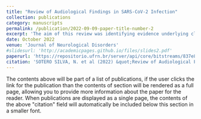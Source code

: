 ```yaml
---
title: "Review of Audiological Findings in SARS-CoV-2 Infection"
collection: publications
category: manuscripts
permalink: /publication/2022-09-09-paper-title-number-2
excerpt: 'The aim of this review was identifying evidence underlying clinical association between COVID-19 and auditory implications which would help diagnosis and treatment response. Recent studies support the relation between SARS-CoV-2 infection and audiological findings. Long term COVID-19 follow up should include systematic early audiological evaluation.'
date: October 2022
venue: 'Journal of Neurological Disorders'
#slidesurl: 'http://academicpages.github.io/files/slides2.pdf'
paperurl: 'https://repositorio.ufrn.br/server/api/core/bitstreams/837e8c29-d712-44fb-abcf-c1469820022c/content'
citation: 'SOTERO SILVA, N. et al (2022) &quot;Review of Audiological Findings in SARS-CoV-2 Infection.&quot; <i>J Neurol Disord</i> 10:514 DOI: 10.4172/2329-6895.10.9.514'
---
```


The contents above will be part of a list of publications, if the user clicks the link for the publication than the contents of section will be rendered as a full page, allowing you to provide more information about the paper for the reader. When publications are displayed as a single page, the contents of the above "citation" field will automatically be included below this section in a smaller font.
